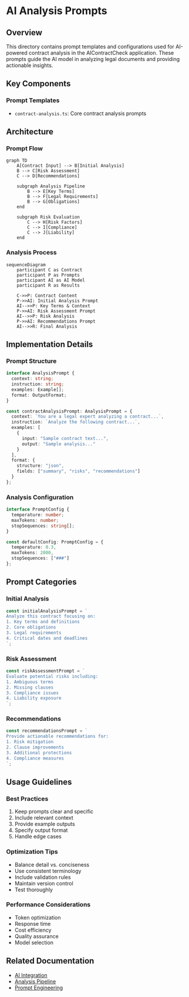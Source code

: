 # AI Analysis Prompts

## Overview
This directory contains prompt templates and configurations used for AI-powered contract analysis in the AIContractCheck application. These prompts guide the AI model in analyzing legal documents and providing actionable insights.

## Key Components

### Prompt Templates
- `contract-analysis.ts`: Core contract analysis prompts

## Architecture

### Prompt Flow
```mermaid
graph TD
    A[Contract Input] --> B[Initial Analysis]
    B --> C[Risk Assessment]
    C --> D[Recommendations]
    
    subgraph Analysis Pipeline
        B --> E[Key Terms]
        B --> F[Legal Requirements]
        B --> G[Obligations]
    end
    
    subgraph Risk Evaluation
        C --> H[Risk Factors]
        C --> I[Compliance]
        C --> J[Liability]
    end
```

### Analysis Process
```mermaid
sequenceDiagram
    participant C as Contract
    participant P as Prompts
    participant AI as AI Model
    participant R as Results

    C->>P: Contract Content
    P->>AI: Initial Analysis Prompt
    AI-->>P: Key Terms & Context
    P->>AI: Risk Assessment Prompt
    AI-->>P: Risk Analysis
    P->>AI: Recommendations Prompt
    AI-->>R: Final Analysis
```

## Implementation Details

### Prompt Structure
```typescript
interface AnalysisPrompt {
  context: string;
  instruction: string;
  examples: Example[];
  format: OutputFormat;
}

const contractAnalysisPrompt: AnalysisPrompt = {
  context: `You are a legal expert analyzing a contract...`,
  instruction: `Analyze the following contract...`,
  examples: [
    {
      input: "Sample contract text...",
      output: "Sample analysis..."
    }
  ],
  format: {
    structure: "json",
    fields: ["summary", "risks", "recommendations"]
  }
};
```

### Analysis Configuration
```typescript
interface PromptConfig {
  temperature: number;
  maxTokens: number;
  stopSequences: string[];
}

const defaultConfig: PromptConfig = {
  temperature: 0.3,
  maxTokens: 2000,
  stopSequences: ["###"]
};
```

## Prompt Categories

### Initial Analysis
```typescript
const initialAnalysisPrompt = `
Analyze this contract focusing on:
1. Key terms and definitions
2. Core obligations
3. Legal requirements
4. Critical dates and deadlines
`;
```

### Risk Assessment
```typescript
const riskAssessmentPrompt = `
Evaluate potential risks including:
1. Ambiguous terms
2. Missing clauses
3. Compliance issues
4. Liability exposure
`;
```

### Recommendations
```typescript
const recommendationsPrompt = `
Provide actionable recommendations for:
1. Risk mitigation
2. Clause improvements
3. Additional protections
4. Compliance measures
`;
```

## Usage Guidelines

### Best Practices
1. Keep prompts clear and specific
2. Include relevant context
3. Provide example outputs
4. Specify output format
5. Handle edge cases

### Optimization Tips
- Balance detail vs. conciseness
- Use consistent terminology
- Include validation rules
- Maintain version control
- Test thoroughly

### Performance Considerations
- Token optimization
- Response time
- Cost efficiency
- Quality assurance
- Model selection

## Related Documentation
- [AI Integration](/docs/ai-integration.md)
- [Analysis Pipeline](/docs/analysis.md)
- [Prompt Engineering](/docs/prompts.md)
